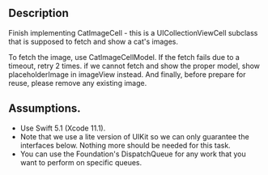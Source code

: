 ## Description

Finish implementing CatImageCell - this is a UICollectionViewCell subclass that is supposed to fetch and show a cat's images.

To fetch the image, use CatImageCellModel. If the fetch fails due to a timeout, retry 2 times.
if we cannot fetch and show the proper model, show placeholderImage in imageView instead.
And finally, before prepare for reuse, please remove any existing image.

## Assumptions.
- Use Swift 5.1 (Xcode 11.1).
- Note that we use a lite version of UIKit so we can only guarantee the interfaces below. Nothing more should be needed for this task.
- You can use the Foundation's DispatchQueue for any work that you want to perform on specific queues.

